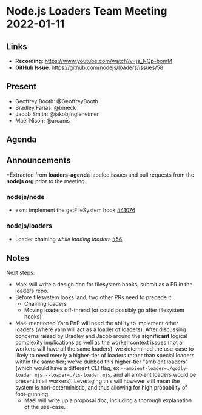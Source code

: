 # Node.js  Loaders Team Meeting 2022-01-11

## Links

* **Recording**: https://www.youtube.com/watch?v=js_NQp-bomM
* **GitHub Issue**: https://github.com/nodejs/loaders/issues/58

## Present

* Geoffrey Booth: @GeoffreyBooth
* Bradley Farias: @bmeck
* Jacob Smith: @jakobjingleheimer
* Maël Nison: @arcanis

## Agenda

## Announcements

*Extracted from **loaders-agenda** labeled issues and pull requests from the **nodejs org** prior to the meeting.

### nodejs/node

* esm: implement the getFileSystem hook [#41076](https://github.com/nodejs/node/pull/41076)

### nodejs/loaders

* Loader chaining *while loading loaders* [#56](https://github.com/nodejs/loaders/issues/56)


## Notes

Next steps:
* Maël will write a design doc for filesystem hooks, submit as a PR in the loaders repo.
* Before filesystem looks land, two other PRs need to precede it:
  * Chaining loaders
  * Moving loaders off-thread (or could possibly go after filesystem hooks)
* Maël mentioned Yarn PnP will need the ability to implement other loaders (where yarn will act as a loader of loaders). After discussing concerns raised by Bradley and Jacob around the **significant** logical complexity implications as well as the worker context issues (not all workers will have all the same loaders), we determined the use-case to likely to need merely a higher-tier of loaders rather than special loaders within the same tier; we've dubbed this higher-tier "ambient loaders" (which would have a different CLI flag, ex `--ambient-loader=./godly-loader.mjs --loader=./ts-loader.mjs`, and all ambient loaders would be present in all workers). Leveraging this will however still mean the system is non-deterministic, and thus allowing for high probability of foot-gunning.
  * Maël will write up a proposal doc, including a thorough explanation of the use-case.

